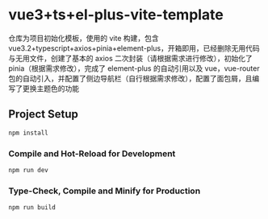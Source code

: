 # vue3+ts+el-plus-vite-template

仓库为项目初始化模板，使用的 vite 构建，包含 vue3.2+typescript+axios+pinia+element-plus，开箱即用，已经删除无用代码与无用文件，创建了基本的 axios 二次封装（请根据需求进行修改），初始化了 pinia（根据需求修改），完成了 element-plus 的自动引用以及 vue，vue-router 包的自动引入，并配置了侧边导航栏（自行根据需求修改），配置了面包屑，且编写了更换主题色的功能

## Project Setup

```sh
npm install
```

### Compile and Hot-Reload for Development

```sh
npm run dev
```

### Type-Check, Compile and Minify for Production

```sh
npm run build
```
